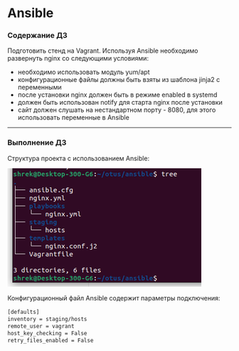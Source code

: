 # Ansible

### **Содержание ДЗ**
Подготовить стенд на Vagrant. Используя Ansible необходимо развернуть nginx со следующими условиями:
- необходимо использовать модуль yum/apt
- конфигурационные файлы должны быть взяты из шаблона jinja2 с переменными
- после установки nginx должен быть в режиме enabled в systemd
- должен быть использован notify для старта nginx после установки
- сайт должен слушать на нестандартном порту - 8080, для этого использовать переменные в Ansible
---
### **Выполнение ДЗ**

Структура проекта с использованием Ansible:

![img_1](https://github.com/kureshtar/otus_linux_administrator/blob/main/HomeWork15_Ansible/images/Screenshot%20from%202023-11-08%2017-04-05.png)

Конфигурационный файл Ansible содержит параметры подключения:
```
[defaults]
inventory = staging/hosts
remote_user = vagrant
host_key_checking = False
retry_files_enabled = False
```

